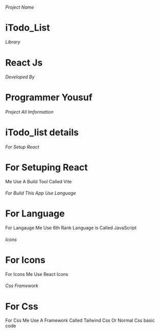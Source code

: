 ###### Project Name

# iTodo_List 

###### Library

# React Js

###### Developed By

# Programmer Yousuf

###### Project All Imformation

# iTodo_list details 

###### For Setup React 

# For Setuping React 

Me Use A Build Tool Called Vite 

###### For Bulid This App Use Language  

# For Language

For Langauge Me Use 6th Rank Language is Called JavaScript 

###### Icons

# For Icons 

For Icons Me Use React Icons

###### Css Framework 

# For Css

For Css Me Use A Framework Called Tailwind Css Or Normal Css basic code


